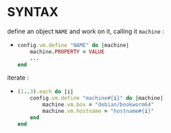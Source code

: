 # SYNTAX

define an object `NAME` and work on it, calling it `machine` :
*	```ruby
	config.vm.define "NAME" do |machine|
		machine.PROPERTY = VALUE
		...
	end
	```

iterate :
*	```ruby
	(1..3).each do |i|
		config.vm.define "machine#{i}" do |machine|
			machine.vm.box = "debian/bookworm64"
			machine.vm.hostname = "hostname#{i}"
		end
	end
	```
	